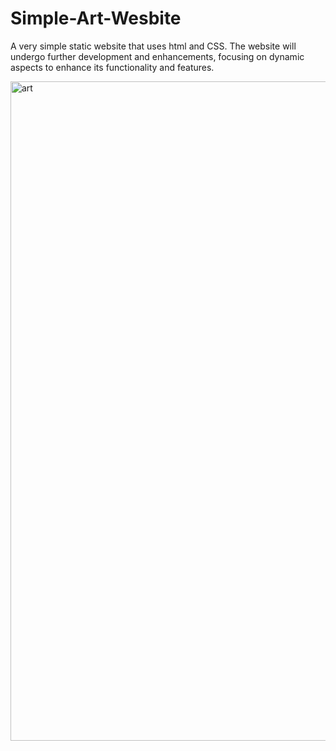 # Simple-Art-Wesbite
A very simple static website that uses html and CSS. The website will undergo further development and enhancements, focusing on dynamic aspects to enhance its functionality and features.



<img width="1055" alt="art" src="https://github.com/piyushsingh1997/Simple-Art-Website/assets/118676773/2ac50663-6d7e-436b-865d-c36567fd851c">





